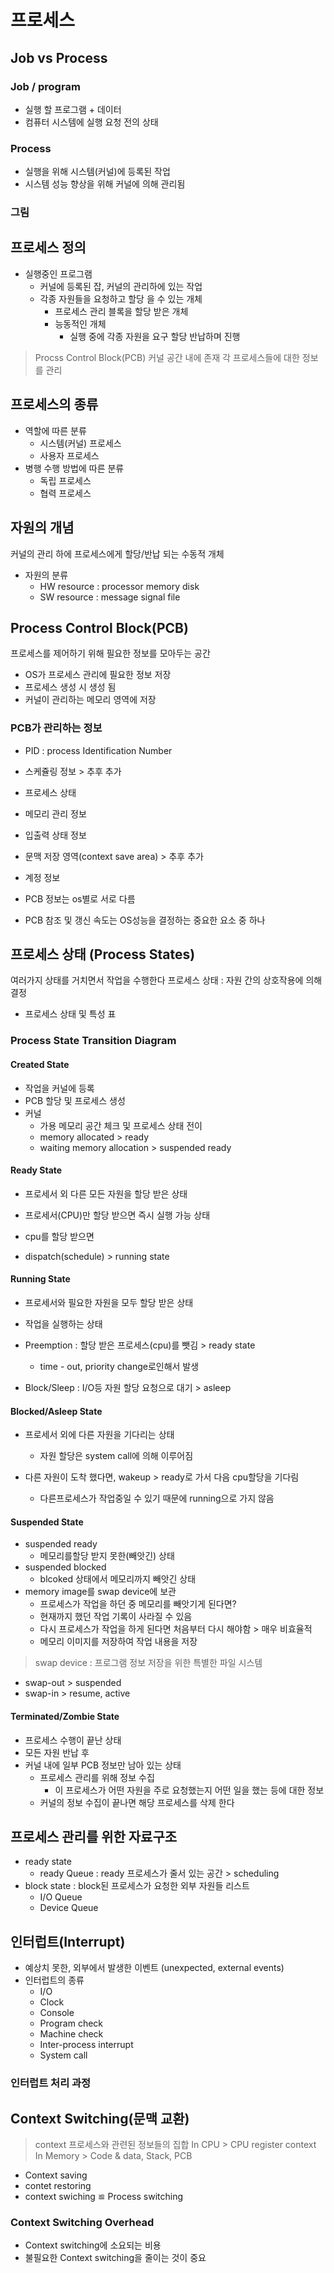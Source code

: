 # 프로세스

## Job vs Process
### Job / program
- 실행 할 프로그램 + 데이터
- 컴퓨터 시스템에 실행 요청 전의 상태

### Process
- 실행을 위해 시스템(커널)에 등록된 작업
- 시스템 성능 향상을 위해 커널에 의해 관리됨

### 그림

## 프로세스 정의
- 실행중인 프로그램
  - 커널에 등록된 잡, 커널의 관리하에 있는 작업
  - 각종 자원들을 요청하고 할당 을 수 있는 개체
    - 프로세스 관리 블록을 할당 받은 개체
    - 능동적인 개체
      -  실행 중에 각종 자원을 요구 할당 반납하며 진행
> Procss Control Block(PCB)
> 커널 공간 내에 존재
> 각 프로세스들에 대한 정보를 관리

## 프로세스의 종류
- 역할에 따른 분류
  - 시스템(커널) 프로세스
  - 사용자 프로세스
- 병행 수행 방법에 따른 분류
  - 독립 프로세스
  - 협력 프로세스

## 자원의 개념
커널의 관리 하에 프로세스에게 할당/반납 되는 수동적 개체

- 자원의 분류
  - HW resource : processor memory disk
  - SW resource : message signal file

## Process Control Block(PCB)
프로세스를 제어하기 위해 필요한 정보를 모아두는 공간

- OS가 프로세스 관리에 필요한 정보 저장
- 프로세스 생성 시 생성 됨
- 커널이 관리하는 메모리 영역에 저장

### PCB가 관리하는 정보
- PID : process Identification Number
- 스케쥴링 정보 > 추후 추가
- 프로세스 상태
- 메모리 관리 정보
- 입출력 상태 정보
- 문맥 저장 영역(context save area) > 추후 추가
- 계정 정보

- PCB 정보는 os별로 서로 다름
- PCB 참조 및 갱신 속도는 OS성능을 결정하는 중요한 요소 중 하나

## 프로세스 상태 (Process States)
여러가지 상태를 거치면서 작업을 수행한다
프로세스 상태 : 자원 간의 상호작용에 의해 결정

- 프로세스 상태 및 특성 표

### Process State Transition Diagram
#### Created State
- 작업을 커널에 등록
- PCB 할당 및 프로세스 생성
- 커널
  - 가용 메모리 공간 체크 및 프로세스 상태 전이
  - memory allocated > ready
  - waiting memory allocation > suspended ready

#### Ready State
- 프로세서 외 다른 모든 자원을 할당 받은 상태
- 프로세서(CPU)만 할당 받으면 즉시 실행 가능 상태

- cpu를 할당 받으면
- dispatch(schedule) > running state

#### Running State
- 프로세서와 필요한 자원을 모두 할당 받은 상태
- 작업을 실행하는 상태

- Preemption : 할당 받은 프로세스(cpu)를 뺏김 > ready state
  - time - out, priority change로인해서 발생
- Block/Sleep : I/O등 자원 할당 요청으로 대기 > asleep 

#### Blocked/Asleep State
- 프로세서 외에 다른 자원을 기다리는 상태
  - 자원 할당은 system call에 의해 이루어짐

- 다른 자원이 도착 했다면, wakeup > ready로 가서 다음 cpu할당을 기다림
  - 다른프로세스가 작업중일 수 있기 때문에 running으로 가지 않음

#### Suspended State
- suspended ready
  - 메모리를할당 받지 못한(빼앗긴) 상태
- suspended blocked
  - blcoked 상태에서 메모리까지 빼앗긴 상태 
- memory image를 swap device에 보관
  - 프로세스가 작업을 하던 중 메모리를 빼앗기게 된다면? 
  - 현재까지 했던 작업 기록이 사라질 수 있음
  - 다시 프로세스가 작업을 하게 된다면 처음부터 다시 해야함 > 매우 비효율적
  - 메모리 이미지를 저장하여 작업 내용을 저장    
> swap device : 프로그램 정보 저장을 위한 특별한 파일 시스템 
- swap-out > suspended
- swap-in > resume, active

#### Terminated/Zombie State
- 프로세스 수행이 끝난 상태
- 모든 자원 반납 후
- 커널 내에 일부 PCB 정보만 남아 있는 상태
  - 프로세스 관리를 위해 정보 수집 
    - 이 프로세스가 어떤 자원을 주로 요청했는지 어떤 일을 했는 등에 대한 정보
  - 커널의 정보 수집이 끝나면 해당 프로세스를 삭제 한다 

## 프로세스 관리를 위한 자료구조
- ready state
  - ready Queue : ready 프로세스가 줄서 있는 공간 > scheduling
- block state : block된 프로세스가 요청한 외부 자원들 리스트
  - I/O Queue
  - Device Queue

## 인터럽트(Interrupt)
- 예상치 못한, 외부에서 발생한 이벤트 (unexpected, external events)
- 인터럽트의 종류
  - I/O
  - Clock
  - Console
  - Program check
  - Machine check
  - Inter-process interrupt
  - System call  
 
### 인터럽트 처리 과정
## Context Switching(문맥 교환)
> context
> 프로세스와 관련된 정보들의 집합
> In CPU > CPU register context
> In Memory > Code & data, Stack, PCB

- Context saving
- contet restoring
- context swiching ≌ Process switching

### Context Switching Overhead
- Context switching에 소요되는 비용
- 불필요한 Context switching을 줄이는 것이 중요
